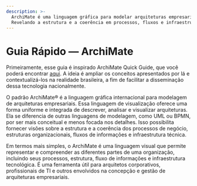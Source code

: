 ```yaml
---
description: >-
  ArchiMate é uma linguagem gráfica para modelar arquiteturas empresariais.
  Revelando a estrutura e a coerência em processos, fluxos e infraestrutura.
---
```


# Guia Rápido — ArchiMate

Primeiramente, esse guia é inspirado ArchiMate Quick Guide, que você poderá encontrar [aqui](https://archimatetool.gitbook.io/quick\_guide/). A ideia é ampliar os conceitos apresentados por lá e contextualizá-los na realidade brasileira, a fim de facilitar a disseminação dessa tecnologia nacionalmente.

O padrão ArchiMate® é a linguagem gráfica internacional para modelagem de arquiteturas empresariais. Essa linguagem de visualização oferece uma forma uniforme e integrada de descrever, analisar e visualizar arquiteturas. Ela se diferencia de outras linguagens de modelagem, como UML ou BPMN, por ser mais conceitual e menos focada nos detalhes. Isso possibilita fornecer visões sobre a estrutura e a coerência dos processos de negócio, estruturas organizacionais, fluxos de informações e infraestrutura técnica.

Em termos mais simples, o ArchiMate é uma linguagem visual que permite representar e compreender as diferentes partes de uma organização, incluindo seus processos, estrutura, fluxo de informações e infraestrutura tecnológica. É uma ferramenta útil para arquitetos corporativos, profissionais de TI e outros envolvidos na concepção e gestão de arquiteturas empresariais.
